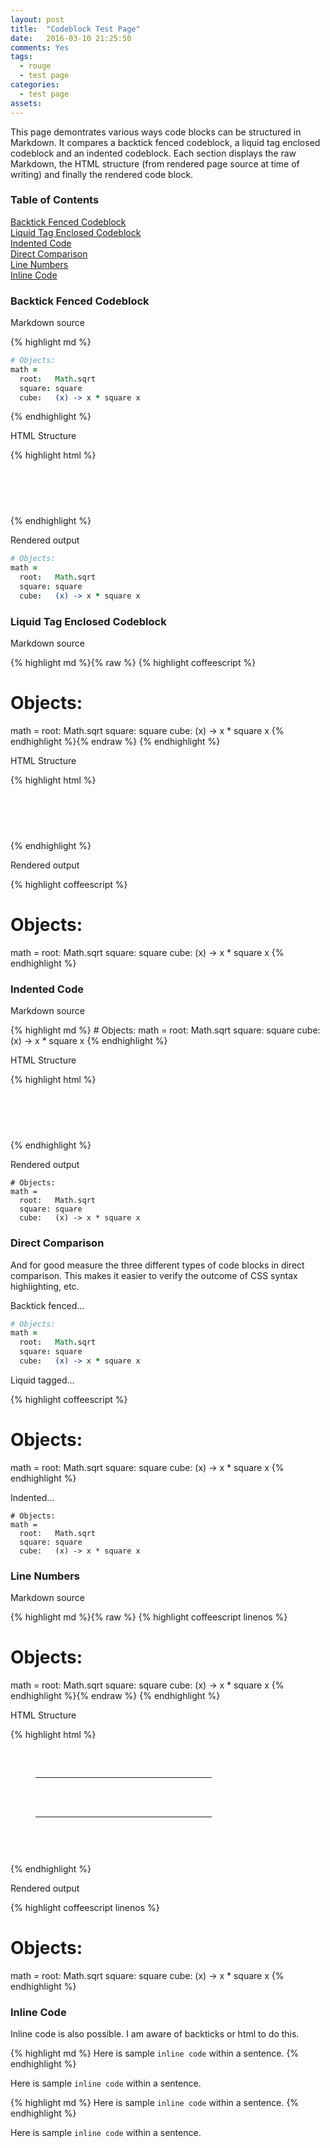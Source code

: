 ```yaml
---
layout: post
title:  "Codeblock Test Page"
date:   2016-03-10 21:25:50
comments: Yes
tags:
  - rouge
  - test page
categories:
  - test page
assets:
---
```


This page demontrates various ways code blocks can be structured in Markdown. It compares a backtick fenced codeblock, a liquid tag enclosed codeblock and an indented codeblock.  Each section displays the raw Markdown, the HTML structure (from rendered page source at time of writing) and finally the rendered code block.

### Table of Contents

[Backtick Fenced Codeblock](#backtick-fenced-codeblock)  
[Liquid Tag Enclosed Codeblock](#liquid-tag-enclosed-codeblock)  
[Indented Code](#indented-code)  
[Direct Comparison](#direct-comparison)  
[Line Numbers](#line-numbers)  
[Inline Code](#inline-code)  

### Backtick Fenced Codeblock

Markdown source

{% highlight md %}
``` coffeescript
# Objects:
math =
  root:   Math.sqrt
  square: square
  cube:   (x) -> x * square x
```
{% endhighlight %}

HTML Structure

{% highlight html %}
<div class="highlighter-rouge">
  <pre class="highlight">
    <code>
      <!-- Code -->
    </code>
  </pre>
</div>
{% endhighlight %}

Rendered output

``` coffeescript
# Objects:
math =
  root:   Math.sqrt
  square: square
  cube:   (x) -> x * square x
```

### Liquid Tag Enclosed Codeblock

Markdown source

{% highlight md %}{% raw %}
{% highlight coffeescript %}
# Objects:
math =
  root:   Math.sqrt
  square: square
  cube:   (x) -> x * square x
{% endhighlight %}{% endraw %}
{% endhighlight %}

HTML Structure

{% highlight html %}
<figure class="highlight">
  <pre>
    <code class="language-coffeescript" data-lang="coffeescript">
      <!-- Code -->
    </code>
  </pre>
</figure>
{% endhighlight %}

Rendered output

{% highlight coffeescript %}
# Objects:
math =
  root:   Math.sqrt
  square: square
  cube:   (x) -> x * square x
{% endhighlight %}

### Indented Code 

Markdown source

{% highlight md %}
    # Objects:
    math =
      root:   Math.sqrt
      square: square
      cube:   (x) -> x * square x
{% endhighlight %}

HTML Structure

{% highlight html %}
<div class="highlighter-rouge">
  <pre class="highlight">
    <code>
      <!-- Code -->
    </code>
  </pre>
</div>
{% endhighlight %}

Rendered output

    # Objects:
    math =
      root:   Math.sqrt
      square: square
      cube:   (x) -> x * square x

### Direct Comparison

And for good measure the three different types of code blocks in direct comparison.  This makes it easier to verify the outcome of CSS syntax highlighting, etc.

Backtick fenced...

``` coffeescript
# Objects:
math =
  root:   Math.sqrt
  square: square
  cube:   (x) -> x * square x
```

Liquid tagged...

{% highlight coffeescript %}
# Objects:
math =
  root:   Math.sqrt
  square: square
  cube:   (x) -> x * square x
{% endhighlight %}

Indented...

    # Objects:
    math =
      root:   Math.sqrt
      square: square
      cube:   (x) -> x * square x

### Line Numbers

Markdown source

{% highlight md %}{% raw %}
{% highlight coffeescript linenos %}
# Objects:
math =
  root:   Math.sqrt
  square: square
  cube:   (x) -> x * square x
{% endhighlight %}{% endraw %}
{% endhighlight %}

HTML Structure

{% highlight html %}
<figure class="highlight">
  <pre>
    <code class="language-coffeescript" data-lang="coffeescript">
      <table style="border-spacing: 0">
        <tbody>
          <tr>
            <td class="gutter gl" style="text-align: right">
              <pre class="lineno">
                <!-- Line Numbers -->
              </pre>
            </td>
            <td class="code">
              <pre>
                <!-- Code -->
              </pre>
            </td>
          </tr>
        </tbody>
      </table>
    </code>
  </pre>
</figure>
{% endhighlight %}

Rendered output

{% highlight coffeescript linenos %}
# Objects:
math =
  root:   Math.sqrt
  square: square
  cube:   (x) -> x * square x
{% endhighlight %}

### Inline Code

Inline code is also possible.  I am aware of backticks or html to do this.

{% highlight md %}
Here is sample `inline code` within a sentence.
{% endhighlight %}

Here is sample `inline code` within a sentence.

{% highlight md %}
Here is sample <code>inline code</code> within a sentence.
{% endhighlight %}

Here is sample <code>inline code</code> within a sentence.
